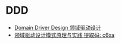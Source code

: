 # DDD

- [Domain Driver Design 领域驱动设计](ddd.md)
- [领域驱动设计模式原理与实践 提取码: c6xa](https://pan.baidu.com/s/1KTMxs6jGs54XlfEQpRzZZA)
